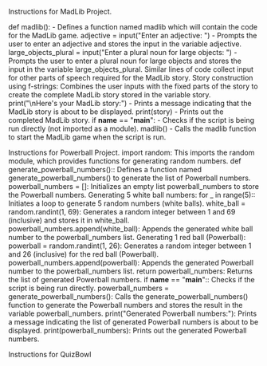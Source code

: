 Instructions for MadLib Project.

def madlib(): - Defines a function named madlib which will contain the code for the MadLib game.
adjective = input("Enter an adjective: ") - Prompts the user to enter an adjective and stores the input in the variable adjective.
large_objects_plural = input("Enter a plural noun for large objects: ") - Prompts the user to enter a plural noun for large objects and stores the input in the variable large_objects_plural.
Similar lines of code collect input for other parts of speech required for the MadLib story.
Story construction using f-strings: Combines the user inputs with the fixed parts of the story to create the complete MadLib story stored in the variable story.
print("\nHere's your MadLib story:") - Prints a message indicating that the MadLib story is about to be displayed.
print(story) - Prints out the completed MadLib story.
if __name__ == "__main__": - Checks if the script is being run directly (not imported as a module).
madlib() - Calls the madlib function to start the MadLib game when the script is run.


Instructions for Powerball Project. 
import random: This imports the random module, which provides functions for generating random numbers.
def generate_powerball_numbers():: Defines a function named generate_powerball_numbers() to generate the list of Powerball numbers.
powerball_numbers = []: Initializes an empty list powerball_numbers to store the Powerball numbers.
Generating 5 white ball numbers:
for _ in range(5):: Initiates a loop to generate 5 random numbers (white balls).
white_ball = random.randint(1, 69): Generates a random integer between 1 and 69 (inclusive) and stores it in white_ball.
powerball_numbers.append(white_ball): Appends the generated white ball number to the powerball_numbers list.
Generating 1 red ball (Powerball):
powerball = random.randint(1, 26): Generates a random integer between 1 and 26 (inclusive) for the red ball (Powerball).
powerball_numbers.append(powerball): Appends the generated Powerball number to the powerball_numbers list.
return powerball_numbers: Returns the list of generated Powerball numbers.
if __name__ == "__main__":: Checks if the script is being run directly.
powerball_numbers = generate_powerball_numbers(): Calls the generate_powerball_numbers() function to generate the Powerball numbers and stores the result in the variable powerball_numbers.
print("Generated Powerball numbers:"): Prints a message indicating the list of generated Powerball numbers is about to be displayed.
print(powerball_numbers): Prints out the generated Powerball numbers.

Instructions for QuizBowl
